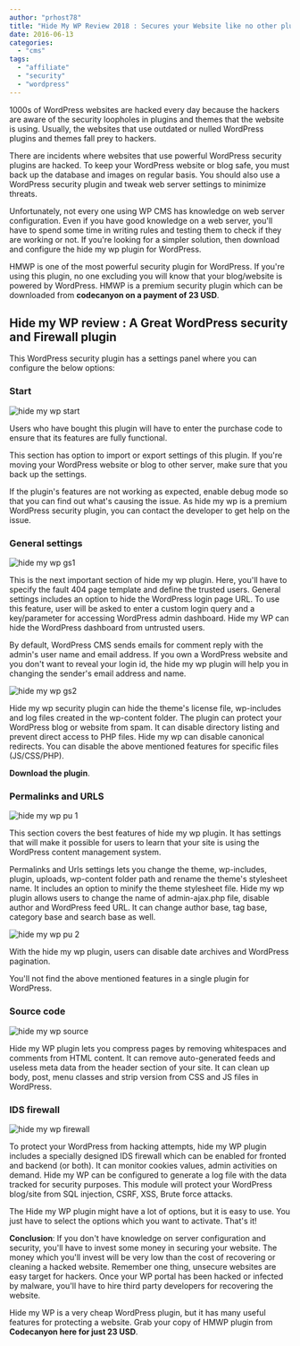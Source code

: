 ```yaml
---
author: "prhost78"
title: "Hide My WP Review 2018 : Secures your Website like no other plugin"
date: 2016-06-13
categories: 
  - "cms"
tags: 
  - "affiliate"
  - "security"
  - "wordpress"
---
```


1000s of WordPress websites are hacked every day because the hackers are aware of the security loopholes in plugins and themes that the website is using. Usually, the websites that use outdated or nulled WordPress plugins and themes fall prey to hackers.

There are incidents where websites that use powerful WordPress security plugins are hacked. To keep your WordPress website or blog safe, you must back up the database and images on regular basis. You should also use a WordPress security plugin and tweak web server settings to minimize threats.

Unfortunately, not every one using WP CMS has knowledge on web server configuration. Even if you have good knowledge on a web server, you'll have to spend some time in writing rules and testing them to check if they are working or not. If you're looking for a simpler solution, then download and configure the hide my wp plugin for WordPress.

HMWP is one of the most powerful security plugin for WordPress. If you're using this plugin, no one excluding you will know that your blog/website is powered by WordPress. HMWP is a premium security plugin which can be downloaded from **codecanyon on a payment of 23 USD**.

## Hide my WP review : A Great WordPress security and Firewall plugin

This WordPress security plugin has a settings panel where you can configure the below options:

### Start

![hide my wp start](images/hide-my-wp-start.jpg)

Users who have bought this plugin will have to enter the purchase code to ensure that its features are fully functional.

This section has option to import or export settings of this plugin. If you're moving your WordPress website or blog to other server, make sure that you back up the settings.

If the plugin's features are not working as expected, enable debug mode so that you can find out what's causing the issue. As hide my wp is a premium WordPress security plugin, you can contact the developer to get help on the issue.

### General settings

![hide my wp gs1](images/hide-my-wp-gs1.jpg)

This is the next important section of hide my wp plugin. Here, you'll have to specify the fault 404 page template and define the trusted users. General settings includes an option to hide the WordPress login page URL. To use this feature, user will be asked to enter a custom login query and a key/parameter for accessing WordPress admin dashboard. Hide my WP can hide the WordPress dashboard from untrusted users.

By default, WordPress CMS sends emails for comment reply with the admin's user name and email address. If you own a WordPress website and you don't want to reveal your login id, the hide my wp plugin will help you in changing the sender's email address and name.

![hide my wp gs2](images/hide-my-wp-gs2.jpg)

Hide my wp security plugin can hide the theme's license file, wp-includes and log files created in the wp-content folder. The plugin can protect your WordPress blog or website from spam. It can disable directory listing and prevent direct access to PHP files. Hide my wp can disable canonical redirects. You can disable the above mentioned features for specific files (JS/CSS/PHP).

**Download the plugin**.

### Permalinks and URLS

![hide my wp pu 1](images/hide-my-wp-pu-1.jpg)

This section covers the best features of hide my wp plugin. It has settings that will make it possible for users to learn that your site is using the WordPress content management system.

Permalinks and Urls settings lets you change the theme, wp-includes, plugin, uploads, wp-content folder path and rename the theme's stylesheet name. It includes an option to minify the theme stylesheet file. Hide my wp plugin allows users to change the name of admin-ajax.php file, disable author and WordPress feed URL. It can change author base, tag base, category base and search base as well.

![hide my wp pu 2](images/hide-my-wp-pu-2.jpg)

With the hide my wp plugin, users can disable date archives and WordPress pagination.

You'll not find the above mentioned features in a single plugin for WordPress.

### Source code

![hide my wp source](images/hide-my-wp-source.jpg)

Hide my WP plugin lets you compress pages by removing whitespaces and comments from HTML content. It can remove auto-generated feeds and useless meta data from the header section of your site. It can clean up body, post, menu classes and strip version from CSS and JS files in WordPress.

### IDS firewall

![hide my wp firewall](images/hide-my-wp-firewall.jpg)

To protect your WordPress from hacking attempts, hide my WP plugin includes a specially designed IDS firewall which can be enabled for fronted and backend (or both). It can monitor cookies values, admin activities on demand. Hide my WP can be configured to generate a log file with the data tracked for security purposes. This module will protect your WordPress blog/site from SQL injection, CSRF, XSS, Brute force attacks.

The Hide my WP plugin might have a lot of options, but it is easy to use. You just have to select the options which you want to activate. That's it!

**Conclusion**: If you don't have knowledge on server configuration and security, you'll have to invest some money in securing your website. The money which you'll invest will be very low than the cost of recovering or cleaning a hacked website. Remember one thing, unsecure websites are easy target for hackers. Once your WP portal has been hacked or infected by malware, you'll have to hire third party developers for recovering the website.

Hide my WP is a very cheap WordPress plugin, but it has many useful features for protecting a website. Grab your copy of HMWP plugin from **Codecanyon here for just 23 USD**.
